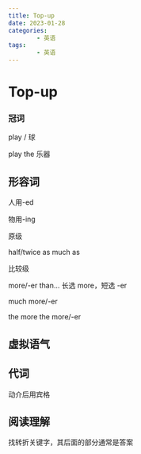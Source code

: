 ```yaml
---
title: Top-up
date: 2023-01-28
categories:
        - 英语
tags:
        - 英语
---
```


# Top-up

### 冠词

play / 球

play the 乐器

## 形容词

人用-ed 

物用-ing

原级 

half/twice as much as

比较级

 more/-er than... 长选 more，短选 -er

much more/-er

the more the more/-er

## 虚拟语气

## 代词

动介后用宾格

## 阅读理解

找转折关键字，其后面的部分通常是答案